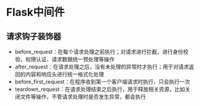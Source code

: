 # Flask中间件

## 请求钩子装饰器

- before_request：在每个请求处理之前执行；对请求进行拦截，进行身份校验，权限认证、请求数据统一预处理等操作
- after_request：在请求处理之后，没有未处理的异常时才执行；用于对请求返回的内容和响应头进行统一格式化处理
- before_first_request：在程序收到第一个客户端请求时执行，只会执行一次
- teardown_request：在请求处理结束之后执行，用于释放相关资源，比如关闭文件等操作，不管请求处理时是否发生异常，都会执行
